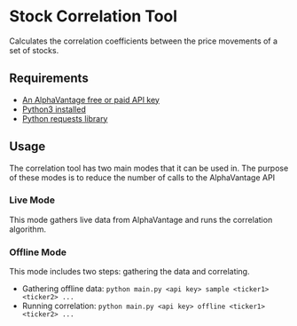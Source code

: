 # Stock Correlation Tool

Calculates the correlation coefficients between the price movements of a set of stocks.

## Requirements

- [An AlphaVantage free or paid API key](https://www.activestate.com/resources/quick-reads/how-to-pip-install-requests-python-package/)
- [Python3 installed](https://www.python.org/downloads/)
- [Python requests library](https://www.activestate.com/resources/quick-reads/how-to-pip-install-requests-python-package/)

## Usage

The correlation tool has two main modes that it can be used in. The purpose of these modes is to reduce the number of
calls to the AlphaVantage API

### Live Mode

This mode gathers live data from AlphaVantage and runs the correlation algorithm.

### Offline Mode

This mode includes two steps: gathering the data and correlating.

- Gathering offline data: `python main.py <api key> sample <ticker1> <ticker2> ...`
- Running correlation: `python main.py <api key> offline <ticker1> <ticker2> ...`
